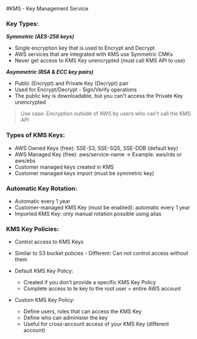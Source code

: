 #KMS - Key Management Service

### Key Types:

***Symmetric (AES-256 keys)***
- Single encryption key that is used to Encrypt and Decrypt
- AWS services that are integrated with KMS use Symmetric CMKs
- Never get access to KMS Key unencrypted (must call KMS API to use)


***Asymmetric (RSA & ECC key pairs)***
- Public (Encrypt) and Private Key (Decrypt) pair
- Used for Encrypt/Decrypt - Sign/Verify operations
- The public key is downloadable, but you can't access the Private Key unencrypted

> Use case: Encryption outside of AWS by users who can't call the KMS API


### Types of KMS Keys: ###

- AWS Owned Keys (free): SSE-S3, SSE-SQS, SSE-DDB (default key)
- AWS Managed Key (free): aws/service-name -> Example: aws/rds or aws/ebs
- Customer managed keys created in KMS
- Customer managed keys import (must be symmetric key)


### Automatic Key Rotation: ###
- Automatic every 1 year
- Customer-managed KMS Key (must be enabled): automatic every 1 year
- Imported KMS Key: only manual rotation possible using alias 

### KMS Key Policies: ###
- Control access to KMS Keys
- Similar to S3 bucket policies - Different: Can not control access without them

- Default KMS Key Policy:
  - Created if you don't provide a specific KMS Key Policy
  - Complete access to te key to the root user = entire AWS account
- Custom KMS Key Policy:
  - Define users, roles that can access the KMS Key
  - Define who can administer the key
  - Useful for cross-account access of your KMS Key (different account)







